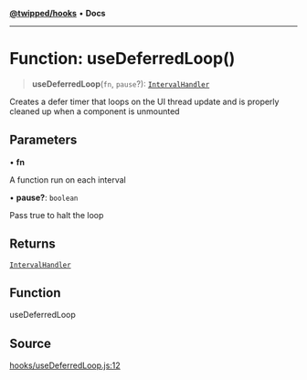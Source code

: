 [**@twipped/hooks**](../../README.md) • **Docs**

***

# Function: useDeferredLoop()

> **useDeferredLoop**(`fn`, `pause`?): [`IntervalHandler`](../../useInterval/type-aliases/IntervalHandler.md)

Creates a defer timer that loops on the UI thread update and is properly
cleaned up when a component is unmounted

## Parameters

• **fn**

A function run on each interval

• **pause?**: `boolean`

Pass true to halt the loop

## Returns

[`IntervalHandler`](../../useInterval/type-aliases/IntervalHandler.md)

## Function

useDeferredLoop

## Source

[hooks/useDeferredLoop.js:12](https://github.com/Twipped/hooks/blob/main/hooks/useDeferredLoop.js#L12)
